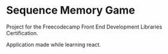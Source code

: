 # Sequence Memory Game

Project for the Freecodecamp Front End Development Libraries Certification.

Application made while learning react.